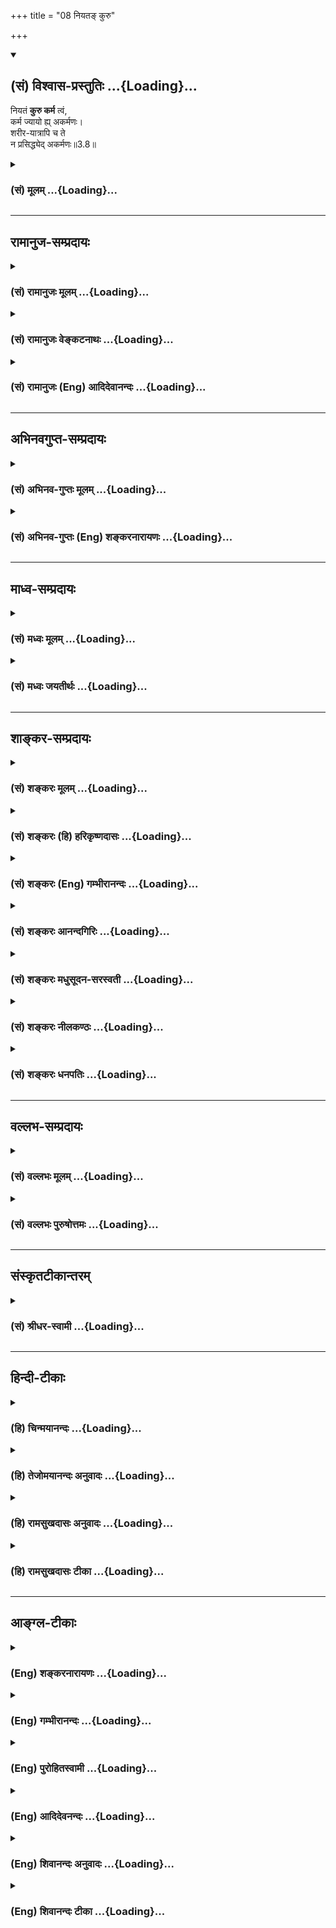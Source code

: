 +++
title = "08 नियतङ् कुरु"

+++
<div class="js_include" newlevelforh1="2" title="(सं) विश्वास-प्रस्तुतिः" unfilled url="/mahAbhAratam/shlokashaH/06-bhIShma-parva/03-bhagavad-gItA-parva/saMskRtam/vishvAsa-prastutiH/03_karma-yogaH/08_niyata~N_kuru.md">
<details open><summary><h2>(सं) विश्वास-प्रस्तुतिः ...{Loading}...</h2></summary>

नियतं **कुरु कर्म** त्वं,  
कर्म ज्यायो ह्य् अकर्मणः।  
शरीर-यात्रापि च ते  
न प्रसिद्ध्येद् अकर्मणः॥3.8॥
</details>
</div>
<div class="js_include collapsed" newlevelforh1="3" title="(सं) मूलम्" unfilled url="/mahAbhAratam/shlokashaH/06-bhIShma-parva/03-bhagavad-gItA-parva/saMskRtam/mUlam/03_karma-yogaH/08_niyata~N_kuru.md">
<details><summary><h3>(सं) मूलम् ...{Loading}...</h3></summary>

नियतं कुरु कर्म त्वं कर्म ज्यायो ह्यकर्मणः।  
शरीरयात्रापि च ते न प्रसिद्ध्येदकर्मणः।।3.8।।
</details>
</div>


_________________
## रामानुज-सम्प्रदायः
<div class="js_include collapsed" newlevelforh1="3" title="(सं) रामानुजः मूलम्" unfilled url="/mahAbhAratam/shlokashaH/06-bhIShma-parva/03-bhagavad-gItA-parva/saMskRtam/rAmAnujaH/mUlam/03_karma-yogaH/08_niyata~N_kuru.md">
<details><summary><h3>(सं) रामानुजः मूलम् ...{Loading}...</h3></summary>

।।3.8।। **नियतं** व्याप्तम् प्रकृतिसंसृष्टेन हि व्याप्तं **कर्म**
प्रकृतिसंसृष्टत्वम् अनादिवासनया। नियतत्वेन सुशकत्वाद्
असंभावितप्रमादत्वाच्च कर्मणः कर्म एव **कुरु** **अकर्मणः** ज्ञाननिष्ठाया
अपि **कर्म एव ज्यायः** नैष्कर्म्यं पुरुषोऽश्नुते (गीता 3।4) इति
प्रक्रमात् अकर्मशब्देन ज्ञाननिष्ठा एव उच्यतेज्ञाननिष्ठाधिकारिणः अपि
अनभ्यस्तपूर्वतया हि अनियतत्वेन दुःशकत्वात् सप्रमादत्वाच्च ज्ञाननिष्ठायाः
कर्मनिष्ठा एव ज्यायसी। कर्मणि क्रियमाणे च आत्मयाथात्म्यज्ञानेन आत्मनः
अकर्तृत्वानुसंधानम् अनन्तरम् एव वक्ष्यते अत आत्मज्ञानस्य अपि
कर्मयोगान्तर्गतत्वात् स एव ज्यायान् इत्यर्थः। कर्मणो ज्ञाननिष्ठाया
ज्यायस्त्ववचनं ज्ञाननिष्ठायाम् अधिकारे सति एव उपपद्यते। यदि सर्वं कर्म
परित्यज्यकेवलं ज्ञाननिष्ठायाम् अधिकरोषि तर्हि **अकर्मणः ते**
ज्ञाननिष्ठस्य ज्ञाननिष्ठोपकारिणी **शरीरयात्रा अपि न** सेत्स्यति।  
  
यावत्साधनसमाप्ति शरीरधारणं च अवश्यं कार्यम् न्यायार्जितधनेन महायज्ञादिकं
कृत्वा तच्छिष्टाशनेन एव शरीरधारणं कार्यम्आहारशुद्धौ सत्त्वशुद्धिः
सत्त्वशुद्धौ ध्रुवा स्मृतिः। (छा॰ उ॰ 7।26।2) इत्यादिश्रुतेः। भुञ्जते ते
त्वघं पापाः (गीता 3।13) इति च वक्ष्यते। अतो ज्ञाननिष्ठस्य अपि कर्म
अकुर्वतो देहयात्रा न सेत्स्यति। यतो ज्ञाननिष्ठस्य अपि ध्रियमाणशरीरस्य
यावत्साधनसमाप्ति महायज्ञादिनित्यनैमित्तिकं कर्म अवश्यं कार्यम्। यतश्च
कर्मयोगे अपि आत्मनः अकर्तृत्वभावनया आत्मयाथात्म्यानुसन्धानम् अन्तर्भूतम्
यतश्च प्रकृतिसंसृष्टस्य कर्मयोगः सुशकः अप्रमादश्च अतो
ज्ञाननिष्ठायोग्यस्य अपि ज्ञानयोगात् कर्मयोगो ज्यायान्। तस्मात् त्वं
कर्मयोगम् एव कुरु इत्यभिप्रायः। एवं तर्हि द्रव्यार्जनादेः कर्मणः
अहङ्कारममकारादिसर्वेन्द्रियव्याकुलतागर्भत्वेन अस्य पुरुषस्य कर्मवासनया
बन्धनं भविष्यति इति अत्र आह

</details>
</div>
<div class="js_include collapsed" newlevelforh1="3" title="(सं) रामानुजः वेङ्कटनाथः" unfilled url="/mahAbhAratam/shlokashaH/06-bhIShma-parva/03-bhagavad-gItA-parva/saMskRtam/rAmAnujaH/venkaTanAthaH/03_karma-yogaH/08_niyata~N_kuru.md">
<details><summary><h3>(सं) रामानुजः वेङ्कटनाथः ...{Loading}...</h3></summary>

  
  
।।3.8।। अथ सौकर्यनिष्प्रमादत्वदुस्त्यजत्वादिहेतुभिः कर्मयोगस्यैव
ज्यायस्त्वं दर्शयन्ज्यायसी चेत्कर्मणः 3।1 इत्यादेः साक्षादुत्तरमाह
नियतमित्यादिना। नियतशब्दस्य मन्दप्रयोजनात् क्रियाविशेषणत्वादपि
प्रभूतप्रयोजनसमानाधिकरणकर्मविशेषणत्वमेवोचितम्। ततश्च कर्मणो नियतत्वं
स्वभावतः शास्त्रतो वा स्यात् उभयतो वा।
तत्रैकस्मिन्नुभयविवक्षाक्लृप्तिस्तावद्गरीयसी। शरीरयात्रा इत्यत्र तु
शास्त्रीयकर्मणि नियमाभिप्रायो व्याख्यास्यते अतोऽत्र स्वभावतो नियतत्वं
विवक्षितम्। ज्ञाननिष्ठाया दुष्करत्वे प्रस्तुते कर्मनिष्ठायां सौकर्यमेव
चानन्तरं वक्तुमुचितमित्येतदखिलमभिप्रेत्याह नियतं व्याप्तमित्यादि। केन
किन्निबन्धना व्याप्तिः इत्यत्राह प्रकृतिसंसृष्टेनेति। अकर्मणः इतिपदे
नञस्तदन्यविषयत्वं विभक्तेश्च पञ्चमीत्वेनावधिविषयत्वं व्यञ्जयति
ज्ञाननिष्ठाया अपीति। अत्राकर्मशब्दस्य ज्ञाननिष्ठाविषयत्वं कथम्मा ते
सङ्गोऽस्त्वकर्मणि 2।47 इत्यत्र हि स एव कर्माभावविषयतया व्याख्यातः
तद्वदत्रापि अनुष्ठानत्यागे प्रसक्ते तस्मादनुष्ठानमेव ज्याय इति
वक्तुमुचितमित्यत्राह नैष्कर्म्यमिति। अत्र उपक्रमे कर्मयोगज्ञानयोगयोः
तारतम्यमनुयुक्तम् तस्यैव चोत्तरमिह विवक्षितम्। मुमुक्षुसाध्यत्वेन
निर्दिष्टस्य नैष्कर्म्यस्य सुषुप्त्यादिसुलभकर्माभावत्वं चायुक्तम्
कर्मानारम्भान्नैष्कर्म्यमित्यत्र साध्याविशेषप्रसङ्गाच्च। अतो
ज्ञाननिष्ठैवात्राकर्मशब्देनाभिधीयत इत्यर्थः। कर्मनिष्ठाया ज्यायस्त्वे
वक्ष्यमाणं हेत्वन्तरमाह कर्मणि क्रियमाणे चेत्यादिना।
अनन्तरमेवेत्यासन्नत्वाभिधानेन तस्येहाभिप्रेतत्वं दर्शितम्।
ज्ञानयोगशक्तस्यापि कर्मयोगानुष्ठानायाभिप्रायिकमर्थमाह कर्मण इति।
इहज्ञाननिष्ठाया इति पञ्चमी अप्रसक्तप्रतियोगिकं ज्यायस्त्ववचनमयुक्तमिति
भावः। उत्तरार्धस्यावतारमाह यदीति। अत्र त्वकर्मण इति बहुव्रीहिः। ते
इत्यनेन सामानाधिकरण्यादिति व्यञ्जनायअकर्मणस्ते ज्ञाननिष्ठस्येत्युक्तम्।
ननु सर्वकर्मपरित्यागिनो यदि शरीरयात्राऽपि न स्यात्ततो लब्धोपायस्य
स्वरसतः प्रतिबन्धनिवृत्तेरयत्नलभ्यैव मुक्तिः स्यादित्याशङ्क्याह यावदिति।
नहि साधनानुप्रवेशमात्रात् फलसिद्धिः किन्तु साधनसम्पूर्तेरिव सा च न
त्रिचतुरदिवसलभ्या येन शरीरमुपेक्षेमहि। चिरकालसाध्यायां च साधनसम्पूर्तौ
तावन्तं कालं शरीरमप्यवश्यं रक्षणीयम्। अनिष्पन्नोपायस्यौदासीन्यात्
तत्परित्यागे प्रत्यवायोऽपि स्यादिति भावः। अस्तु शरीरधारणमपेक्षितम् तथापि
तन्न स्वेच्छया चिरकालं कर्तुं शक्यम् नाप्यौदासीन्यमात्रान्निवृत्तिः
आरम्भककर्मविशेषेण शरीरस्य नियतावधिकत्वात् स्मरन्ति च कर्मणां
प्रतिनियतानिविवाहो जन्म मरणं इत्यादीनि। अस्तु वा स्वेच्छया शरीरधारणम्
तथापि यत्किञ्चिल्लौकिकर्मणैवतत्सुशकमित्यत्राह न्यायार्जितेति। अयमभिप्रायः
द्विविधानि कर्मफलानि नियतानि अनियतानि चेति प्रबलशापादिसम्भवानि नियतानि
इतराण्यनियतानि। अनियतत्वं च तेषां देशकालाद्यपेक्षया न तु स्वरूपतः येन
कर्मणां निष्फलत्वप्रसङ्गः स्यात्। ततश्च यान्यत्रानियतानि तत्र
स्वव्यापारविषयता यान्यधिकृत्य प्रायश्चित्तमन्त्रौषधनीतिशास्त्रादीनि।
अन्यथा विजिगीषुभिरुपपन्नपरिपन्थिभिरपि न चतुरङ्गादिकमङ्गीक्रियेत आतुरैरपि
न भेषजमुपभुज्येत स्वेच्छया किञ्चित्करणाभावे
स्वारसिककर्तृत्वाभावाच्छास्त्रस्याप्यनुदयः अत एवंज्ञानयोगमारुरुक्षता
त्वया कर्मवश्यत्वमेव जगतो निवर्तितमिति सम्यगयत्नसिद्धो मोक्षः समर्थित
इति भावः। एवं शरीरधारणाभावे स्वारसिकं विशरारुत्वं द्योतयति शरीरशब्दः।
एवकारेण न्यायार्जनयज्ञशिष्टाशनादेर्नियमविधित्वं द्योतितम्। एवंविधा च
शरीरयात्रा ज्ञानयोगसाध्यभक्तियोगदशायामप्यविच्छेद्येत्यभिप्रायेण
आहाराशुद्धिश्रुत्युपादानम्। श्रौतस्यार्थस्यात्रापि विवक्षितत्वज्ञापनाय
वक्ष्यमाणतामाह ते त्वघमिति। पूर्वोपपादितान् हेतून्बुद्धिस्थक्रमेण
विविच्योद्गृह्णन्नाभिप्रायिकं शाब्दं चाखिलमर्थं सुखग्रहणाय सङ्कलय्य
दर्शयति यत इति। ज्ञाननिष्ठायोग्यस्यापि कर्मयोगो ज्यायान् तस्मात्त्वं
ज्ञानयोगयोग्योऽपि कर्मयोगमधिकुर्विति वा न त्वमिदानीं ज्ञानयोगयोग्यः अतः
कैमुत्यात् कर्मयोगमेव कुर्विति वा त्वंशब्दाभिप्रायः।  
  

</details>
</div>
<div class="js_include collapsed" newlevelforh1="3" title="(सं) रामानुजः (Eng) आदिदेवानन्दः" unfilled url="/mahAbhAratam/shlokashaH/06-bhIShma-parva/03-bhagavad-gItA-parva/saMskRtam/rAmAnujaH/english/AdidevAnandaH/03_karma-yogaH/08_niyata~N_kuru.md">
<details><summary><h3>(सं) रामानुजः (Eng) आदिदेवानन्दः ...{Loading}...</h3></summary>

3.8 'Obligatory' (Niyatam) means 'concomitant' (Vyaptam); for action is concomitant with that which is conjoined with Prakrti or the body. The contact with Prakrti has arisen from beginingless subtle impressions
(Vasanas). You must perform work, because the performance of action is easy and may not cause accidents by reason of its being obligatory.
Action is superior to non-action, i.e., even to the devotee of Jnana.
Because of the instruction at the beginning (of this context), 'No man experiences freedom from activity' (3.4), devotion to Jnana alone is indicated by the word, 'Non-action' (Akarma). Even in the case of one alified for devotion to Jnana, devotion to Karma indeed is better because Jnana-nistha is difficult to perform and liable to accidents, as it has not been practised previoulsy and as it does not come to one naturally. Subseently it will be described how, one with the knowledge of the true nature of the self can carry on actions along with that knowledge. Conseently, we should take the meaning here to be that,
because knowledge of the self too is included in Karma Yoga, this kind of Yoga is superior. This statement on the superiority of activity
(Karma Yoga) over Jnana Yoga is valid even when there is competency for one to adopt Jnana Yoga. For, if you abandon all activities to alify yourself for Jnana Yoga, then, for you, who is thus inactive while following Jnana Yoga, even the nourishment of the body, which is necessary even for Jnana-nistha, will not be achieved. The body has to be necessarily sustained until the means are executed to the full.
Performing 'great sacrifices' with the help of honestly earned wealth,
the body should be sustained by consuming the remainders left after such
sacrifices. This is made clear from scriptural texts like, 'When the
food is pure, the Sattva (mind or inner organ) becomes pure; when the
Sattva is pure, then the remembrance (meditation) will be steady' (Cha.
U., 7.26.2). Sri Krsna himself will declare: 'The sinful ones who cook
food for their own sake eat sin (3.13). Conseently,even the sustenance
of the body will not be possible in the case of one who practises
Jnana-nistha, and does not act. In other ways also Karma Yoga is
superior to Jnana Yoga even in respect of one who is alified for
Jnana-nistha; for, obligatory and occasional rites like the 'great
sacrifices' must be carried out by one who follows Jnana Yoga too, as he
has to sustain the body until he attains perfection. Besides, the
understanding of the true nature of the self is incorporated in Karma
Yoga, as it involves the contemplation of the self as being a non-agent.
It is also in line with the nature of life (Prakrti). Karma Yoga, is for
these reasons easier and it is free from danger of downfall. Therefore,
you must perform Karma Yoga only. This is the purport of the verse. If
it is contended that any action such as earning money implies 'I-ness',
'My-ness' etc., and will therefore be disturbing to the senses, and that
such a person devoted often to works will be in bondage through subtle
impressions of his acts, Sri Krsna says:

</details>
</div>


_________________
## अभिनवगुप्त-सम्प्रदायः
<div class="js_include collapsed" newlevelforh1="3" title="(सं) अभिनव-गुप्तः मूलम्" unfilled url="/mahAbhAratam/shlokashaH/06-bhIShma-parva/03-bhagavad-gItA-parva/saMskRtam/abhinava-guptaH/mUlam/03_karma-yogaH/08_niyata~N_kuru.md">
<details><summary><h3>(सं) अभिनव-गुप्तः मूलम् ...{Loading}...</h3></summary>

।।3.8।। अतः नियतमिति। नियतं शास्त्रीयं कर्म कुरु। शरीरयात्रामात्रस्यापि
कर्माधीनत्वात्।

</details>
</div>
<div class="js_include collapsed" newlevelforh1="3" title="(सं) अभिनव-गुप्तः (Eng) शङ्करनारायणः" unfilled url="/mahAbhAratam/shlokashaH/06-bhIShma-parva/03-bhagavad-gItA-parva/saMskRtam/abhinava-guptaH/english/shankaranArAyaNaH/03_karma-yogaH/08_niyata~N_kuru.md">
<details><summary><h3>(सं) अभिनव-गुप्तः (Eng) शङ्करनारायणः ...{Loading}...</h3></summary>

3.8 Niyatam etc. you must perform action which has been enjoined i.e.,
prescribed in the scriptures. For, even the just subsistence of body
depends on action. Because -

</details>
</div>


_________________
## माध्व-सम्प्रदायः
<div class="js_include collapsed" newlevelforh1="3" title="(सं) मध्वः मूलम्" unfilled url="/mahAbhAratam/shlokashaH/06-bhIShma-parva/03-bhagavad-gItA-parva/saMskRtam/madhvaH/mUlam/03_karma-yogaH/08_niyata~N_kuru.md">
<details><summary><h3>(सं) मध्वः मूलम् ...{Loading}...</h3></summary>

।।3.8।। अतो नियतं वर्णाश्रमोचितं कर्म कुरु।

</details>
</div>
<div class="js_include collapsed" newlevelforh1="3" title="(सं) मध्वः जयतीर्थः" unfilled url="/mahAbhAratam/shlokashaH/06-bhIShma-parva/03-bhagavad-gItA-parva/saMskRtam/madhvaH/jayatIrthaH/03_karma-yogaH/08_niyata~N_kuru.md">
<details><summary><h3>(सं) मध्वः जयतीर्थः ...{Loading}...</h3></summary>

।।3.8।। उत्तरश्लोकपर्यालोचनया चैवमेवेति भावेन सङ्गतिं सूचयन् व्याचष्टे
**अत** इति। अतश्शब्दपरामर्श्यं कर्म ज्याय इत्यादिनैवोच्यते।

</details>
</div>


_________________
## शाङ्कर-सम्प्रदायः
<div class="js_include collapsed" newlevelforh1="3" title="(सं) शङ्करः मूलम्" unfilled url="/mahAbhAratam/shlokashaH/06-bhIShma-parva/03-bhagavad-gItA-parva/saMskRtam/shankaraH/mUlam/03_karma-yogaH/08_niyata~N_kuru.md">
<details><summary><h3>(सं) शङ्करः मूलम् ...{Loading}...</h3></summary>

।।3.8।। **नियतं** नित्यं शास्त्रोपदिष्टम् यो यस्मिन् कर्मणि अधिकृतः फलाय
च अश्रुतं तत् नियतं **कर्म** तत् **कुरु त्वं** हे अर्जुन यतः **कर्म
ज्यायः** अधिकतरं फलतः **हि** यस्मात् **अकर्मणः** अकरणात् अनारम्भात्।
कथम् **शरीरयात्रा** शरीरस्थितिः अपि **च ते** तव **न प्रसिध्येत्**
प्रसिद्धिं न गच्छेत् **अकर्मणः** अकरणात्। अतः दृष्टः कर्माकर्मणोर्विशेषो
लोके।। यच्च मन्यसे बन्धार्थत्वात् कर्म न कर्तव्यमिति तदप्यसत्। कथम्

</details>
</div>
<div class="js_include collapsed" newlevelforh1="3" title="(सं) शङ्करः (हि) हरिकृष्णदासः" unfilled url="/mahAbhAratam/shlokashaH/06-bhIShma-parva/03-bhagavad-gItA-parva/saMskRtam/shankaraH/hindI/harikRShNadAsaH/03_karma-yogaH/08_niyata~N_kuru.md">
<details><summary><h3>(सं) शङ्करः (हि) हरिकृष्णदासः ...{Loading}...</h3></summary>

।।3.8।। ऐसा होनेके कारण हे अर्जुन जो कर्म श्रुतिमें किसी फलके लिये नहीं
बताया गया है ऐसे जिस कर्मका जो अधिकारी है उसके लिये वह नियत कर्म है उस
नियत अर्थात् नित्य कर्मका तू आचरण कर क्योंकि कर्मोंके न करनेकी अपेक्षा
कर्म करना परिणाममें बहुत श्रेष्ठ है। क्योंकि कुछ भी न करनेसे तो तेरी
शरीरयात्रा भी नहीं चलेगी अर्थात् तेरे शरीरका निर्वाह भी नहीं होगा।
इसलिये कर्म करने और न करनेमें जो अन्तर है वह संसारमें प्रत्यक्ष है।

</details>
</div>
<div class="js_include collapsed" newlevelforh1="3" title="(सं) शङ्करः (Eng) गम्भीरानन्दः" unfilled url="/mahAbhAratam/shlokashaH/06-bhIShma-parva/03-bhagavad-gItA-parva/saMskRtam/shankaraH/english/gambhIrAnandaH/03_karma-yogaH/08_niyata~N_kuru.md">
<details><summary><h3>(सं) शङ्करः (Eng) गम्भीरानन्दः ...{Loading}...</h3></summary>

3.8 Tvam, you, O Arjuna; kuru, perform; niyatam, the obligatory; karma,
duties, those daily obligatory duties (nitya-karmas) or which one is
competent (according to the scriptures), and which are not heard of
\[although no result of daily obligatory duties is mentioned in the
scriptures, still Sankaracarya holds that it is either heaven or
purification of the heart, because something done must have its
conseence.-Tr.\] as productive of any result; hi, for, from the point of
view of result; karma, action; is jyayah, superior; akarmanah, to
inaction, to non-performance (of duties). Why; Ca, and; akarmanah,
through inaction; api, even; te sarira-yatra, the maintenance of your
body; na prasiddhyet, will not be possible. Therefore, the distinction
between action and in action is abvious in this world. 'And as regards
your ideea that action should not be udnertaken because it leads to
bondage-that too is wrong.' How;

</details>
</div>
<div class="js_include collapsed" newlevelforh1="3" title="(सं) शङ्करः आनन्दगिरिः" unfilled url="/mahAbhAratam/shlokashaH/06-bhIShma-parva/03-bhagavad-gItA-parva/saMskRtam/shankaraH/AnandagiriH/03_karma-yogaH/08_niyata~N_kuru.md">
<details><summary><h3>(सं) शङ्करः आनन्दगिरिः ...{Loading}...</h3></summary>

।।3.8।। कर्मानुष्ठायिनो वैशिष्ट्यमुपदिष्टमनूद्य तदनुष्ठानमधिकृतेन
कर्तव्यमिति निगमयति **यत इति।** उक्तमेव हेतुं भगवदनुमतिकथनेन स्फुटयति
**कर्मेति।** इतश्च त्वया कर्तव्यं कर्मेत्याह **शरीरेति।** तन्नियतं
तस्याधिकृतस्येति संबन्धः। स्वर्गादिफले दर्शपूर्णमासादावधिकृतस्य तस्य
तदपि नित्यं स्यादित्याशङ्क्य विशिनष्टि **फलायेति।** नित्यं कर्मेति
नियमेन कर्तव्यमित्यत्र हेतुमाह **यत इति।** हिशब्दोपात्तमुक्तमेव
हेतुमनुवदति **यस्मादिति।** करणस्याकरणाज्ज्यायस्त्वं प्रश्नपूर्वकं
प्रकटयति **कथमित्यादिना।** सत्येव कर्मणि देहादिचेष्टाद्वारा शरीरं
स्थातुं पारयति तदभावे जीवनमेव दुर्लभं भवेदिति फलितमाह **अत इति।**

</details>
</div>
<div class="js_include collapsed" newlevelforh1="3" title="(सं) शङ्करः मधुसूदन-सरस्वती" unfilled url="/mahAbhAratam/shlokashaH/06-bhIShma-parva/03-bhagavad-gItA-parva/saMskRtam/shankaraH/madhusUdana-sarasvatI/03_karma-yogaH/08_niyata~N_kuru.md">
<details><summary><h3>(सं) शङ्करः मधुसूदन-सरस्वती ...{Loading}...</h3></summary>

।।3.8।। यस्मादेवं तस्मान्मनसा ज्ञानेन्द्रियाणि निगृह्य कर्मेन्द्रियैः
त्वं प्रागननुष्ठितशुद्धिहेतुकर्मा नियतं विध्युद्देशे फलसंबन्धशून्यता
नियतनिमित्तेन कर्म श्रौतं स्मार्तं च नित्यमिति प्रसिद्धं कुरु। कुर्विति
मध्यमपुरुषप्रयोगेणैव त्वमिति लब्धे त्वमिति पदमर्थान्तरे संक्रमितम्।
कस्मादशुद्धान्तःकरणेन कर्मैव कर्तव्यम् हि यस्मात् अकर्मणोऽकरणात्कर्मैव
ज्यायः प्रशस्यतरम्। न केवलं कर्माभावे तवान्तःकरणशुद्धिरेव न सिध्येत्
किन्तु अकर्मणो युद्धादिकर्मरहितस्य ते तव शरीरयात्रा शरीरस्थितिरपि न
प्रकर्षेण क्षात्रवृत्तिकृतत्वलक्षणेन सिध्येत्। तथाच प्रागुक्तम्।
अपिचेत्यन्तःकरणशुद्धिसमुच्चयार्थः।

</details>
</div>
<div class="js_include collapsed" newlevelforh1="3" title="(सं) शङ्करः नीलकण्ठः" unfilled url="/mahAbhAratam/shlokashaH/06-bhIShma-parva/03-bhagavad-gItA-parva/saMskRtam/shankaraH/nIlakaNThaH/03_karma-yogaH/08_niyata~N_kuru.md">
<details><summary><h3>(सं) शङ्करः नीलकण्ठः ...{Loading}...</h3></summary>

।।3.8।।**नियतमिति।** यस्मादेवं तस्मात्त्वं नियतं संध्योपासनादिकर्मैव
कुरु। यद्वा नियतं नियमेन त्वं कर्म नित्यकाम्यसाधारणं
यत्पापनिवर्त्तकस्वभावं तत्तदेव कुरु। हि यस्मादकर्मणः
सकलकर्मेन्द्रियनिग्रहेण तदकरणाच्चित्तजयशून्यात्कर्मैव ज्यायः
प्रशस्ततरम्। अपि च ते तव क्षत्रियस्य अकर्मणः सत्यामपि चित्तशुद्धौ
सर्वकर्मत्यागिनः शरीरयात्रा देहव्यवहारो न प्रसिध्येत्।
भैक्ष्यचर्यायामनधिकारात्ब्राह्मणाः पुत्रैषणायाश्च वित्तैषणायाश्च
लोकैषणायाश्च व्युत्थायाथ भिक्षाचर्यं चरन्ति इति संन्यासविधायके
वाक्येराजा राजसूयेन स्वाराज्यकामो यजेत इत्यत्र राजपदवद्ब्राह्मणपदस्य
विवक्षितस्वार्थत्वात्चत्वार आश्रमा ब्राह्मणस्य त्रयो राजन्यस्य द्वौ
वैश्यस्य इति स्मृतेश्च। अन्यत्राप्युक्तं पारिव्राज्यं प्रकृत्यमुखजानामयं
धर्मो वैष्णवं लिङ्गधारणम्। बाहुजातोरुजातानां नायं धर्मो विधीयते। इति।

</details>
</div>
<div class="js_include collapsed" newlevelforh1="3" title="(सं) शङ्करः धनपतिः" unfilled url="/mahAbhAratam/shlokashaH/06-bhIShma-parva/03-bhagavad-gItA-parva/saMskRtam/shankaraH/dhanapatiH/03_karma-yogaH/08_niyata~N_kuru.md">
<details><summary><h3>(सं) शङ्करः धनपतिः ...{Loading}...</h3></summary>

।।3.8।। यतएवमतो नियतं स्ववर्णा श्रमोचितं नित्यं कर्म त्वं फलाभिसंधिरहितः
कुरु। हि यस्मादकरणात् चित्तशोधकं कर्म श्रेष्ठं न
केवलमकरणाच्चित्तशुद्य्धभाव एव किंतु शरीरयात्रापि शरीरस्थितिरपि च ते
प्रकर्षेण स्वधर्मवृत्त्या न सिध्येदकर्मणः।

</details>
</div>


_________________
## वल्लभ-सम्प्रदायः
<div class="js_include collapsed" newlevelforh1="3" title="(सं) वल्लभः मूलम्" unfilled url="/mahAbhAratam/shlokashaH/06-bhIShma-parva/03-bhagavad-gItA-parva/saMskRtam/vallabhaH/mUlam/03_karma-yogaH/08_niyata~N_kuru.md">
<details><summary><h3>(सं) वल्लभः मूलम् ...{Loading}...</h3></summary>

।।3.8।। यतस्त्वं कर्मयोगे कर्माधिकारी भवसीत्यतो नियतं कर्म कुरु।
अकर्मणस्तज्ज्यायः। न हि कर्म विना किञ्चिच्छरीरयात्रादिकमपि
सिद्ध्यतीत्यतः कर्मैव भगवदीयेनाऽसक्ततया कार्यम्।

</details>
</div>
<div class="js_include collapsed" newlevelforh1="3" title="(सं) वल्लभः पुरुषोत्तमः" unfilled url="/mahAbhAratam/shlokashaH/06-bhIShma-parva/03-bhagavad-gItA-parva/saMskRtam/vallabhaH/puruShottamaH/03_karma-yogaH/08_niyata~N_kuru.md">
<details><summary><h3>(सं) वल्लभः पुरुषोत्तमः ...{Loading}...</h3></summary>

  
  
।।3.8।। यस्माल्लौकिकफलोत्पत्त्यर्थं कर्तुर्न फलमलौकिकं मदर्थं
कर्मकर्तुरुत्तमं फलमतस्त्वं मदर्थं नियतं कर्म कुर्वित्याह नियतमिति। त्वं
नियतं नित्यं मत्सेवादिरूपं कर्म कुरु। पूर्वोक्तन्यायेन मदर्थं वा
यतोऽकर्मणः कर्मत्यागकर्तुर्ज्ञानवतः सकाशात् कर्म मत्सेवादिरूपं ज्याय
अधिकतरम्। किञ्च ते मदर्थं मत्क्रीडार्थं गृहीतशरीरकार्यम्। अकर्मणः
सेवादिरहितज्ञानमार्गे प्रपन्नस्य प्रकर्षण न सिद्ध्येत् न
सेत्स्यतीत्यर्थः। ज्ञानमार्गेऽपि ज्ञानप्राप्तिपर्यन्तं शरीराऽपेक्षास्ति
तदनन्तरं तु नापेक्षा भक्तिमार्गवत्अक्षण्वतां फलमिदं भाग.10।21।7 इति
न्यायेन। तस्मात्सर्वात्मना सेन्द्रियशरीरकार्यसिद्धौ प्रकर्ष इति भावः। अत
एव वियोगक्लेशादिरससिद्ध्यर्थं शरीरपदमुक्तम्।  
  

</details>
</div>


_________________
## संस्कृतटीकान्तरम्
<div class="js_include collapsed" newlevelforh1="3" title="(सं) श्रीधर-स्वामी" unfilled url="/mahAbhAratam/shlokashaH/06-bhIShma-parva/03-bhagavad-gItA-parva/saMskRtam/shrIdhara-svAmI/03_karma-yogaH/08_niyata~N_kuru.md">
<details><summary><h3>(सं) श्रीधर-स्वामी ...{Loading}...</h3></summary>

।।3.8।। यस्मादेवं तस्मात् **नियतमिति।** नियतं नित्यं संध्योपासनादिकर्म
कुरु। हि यस्मादकर्मणः कर्माकरणात्सकाशात्कर्म ज्यायोऽधिकतरम्। अन्यथा
कर्मणः सर्वकर्मशून्यस्य तव शरीरनिर्वाहोऽपि न भवेत्।

</details>
</div>


_________________
## हिन्दी-टीकाः
<div class="js_include collapsed" newlevelforh1="3" title="(हि) चिन्मयानन्दः" unfilled url="/mahAbhAratam/shlokashaH/06-bhIShma-parva/03-bhagavad-gItA-parva/hindI/chinmayAnandaH/03_karma-yogaH/08_niyata~N_kuru.md">
<details><summary><h3>(हि) चिन्मयानन्दः ...{Loading}...</h3></summary>

।।3.8।। अपने व्यावहारिक जीवन में नियत कर्म से हमको वे सब कर्तव्य कर्म
समझने चाहिये जो परिवार कार्यालय समाज एवं राष्ट्र के व्यक्ति होने के नाते
हमें करने पड़ते हैं। इस दृष्टि से अकर्म का अर्थ होगा अपने इन कर्तव्यों
को कुशलता से न करना। निष्क्रियता से तो शरीर निर्वाह भी असम्भव होता है।
इस प्रकार के अकर्म से राष्ट्र समाज और परिवार का नाश होता है साथ ही वह
व्यक्ति स्वयं अपनी अकर्मण्यता का शिकार होकर शारीरिक अक्षमता और बौद्धिक
ह्रास से कष्ट पाता है। यह धारणा गलत है कि कर्म बन्धन का कारण होते हैं
इसलिये उनको नहीं करना चाहिये। क्यों

</details>
</div>
<div class="js_include collapsed" newlevelforh1="3" title="(हि) तेजोमयानन्दः अनुवादः" unfilled url="/mahAbhAratam/shlokashaH/06-bhIShma-parva/03-bhagavad-gItA-parva/hindI/tejomayAnandaH/anuvAdaH/03_karma-yogaH/08_niyata~N_kuru.md">
<details><summary><h3>(हि) तेजोमयानन्दः अनुवादः ...{Loading}...</h3></summary>

।।3.8।। तुम (अपने) नियत (कर्तव्य) कर्म करो क्योंकि अकर्म से श्रेष्ठ कर्म
है। तुम्हारे अकर्म होने से (तुम्हारा) शरीर निर्वाह भी नहीं सिद्ध
होगा।।  
  

</details>
</div>
<div class="js_include collapsed" newlevelforh1="3" title="(हि) रामसुखदासः अनुवादः" unfilled url="/mahAbhAratam/shlokashaH/06-bhIShma-parva/03-bhagavad-gItA-parva/hindI/rAmasukhadAsaH/anuvAdaH/03_karma-yogaH/08_niyata~N_kuru.md">
<details><summary><h3>(हि) रामसुखदासः अनुवादः ...{Loading}...</h3></summary>

।।3.8।। तू शास्त्रविधिसे नियत किये हुए कर्तव्य-कर्म कर; क्योंकि कर्म न
करनेकी अपेक्षा कर्म करना श्रेष्ठ है तथा कर्म न करनेसे तेरा शरीर-निर्वाह
भी सिद्ध नहीं होगा।

</details>
</div>
<div class="js_include collapsed" newlevelforh1="3" title="(हि) रामसुखदासः टीका" unfilled url="/mahAbhAratam/shlokashaH/06-bhIShma-parva/03-bhagavad-gItA-parva/hindI/rAmasukhadAsaH/TIkA/03_karma-yogaH/08_niyata~N_kuru.md">
<details><summary><h3>(हि) रामसुखदासः टीका ...{Loading}...</h3></summary>

3.8।।***व्याख्या--*'नियतं कुरु कर्म त्वम्'--**शास्त्रोंमें विहित तथा
नियत--दो प्रकारके कर्मोंको करनेकी आज्ञा दी गयी है। विहित कर्मका तात्पर्य
है--सामान्यरूपसे शास्त्रोंमें बताया हुआ आज्ञारूप कर्म; जैसे-- व्रत,
उपवास, उपासना आदि। इन विहित कर्मोंको सम्पूर्णरूपसे करना एक व्यक्तिके
लिये कठिन है। परन्तु निषिद्ध कर्मोंका त्याग करना सुगम है। विहित कर्मको न
कर सकनेमें उतना दोष नहीं है जितना निषिद्ध कर्मका त्याग करनेमें लाभ है;
जैसे झूठ न बोलना, चोरी न करना, हिंसा न करना इत्यादि। निषिद्ध कर्मोंका
त्याग होनेसे विहित कर्म स्वतः होने लगते हैं। नियतकर्मका तात्पर्य
है--वर्ण, आश्रम, स्वभाव एवं परिस्थितिके अनुसार प्राप्त कर्तव्य-कर्म;
जैसे--भोजन करना, व्यापार करना, मकान बनवाना, मार्ग भूले हुए व्यक्तिको
मार्ग दिखाना आदि।  
  
कर्मयोगकी दृष्टिसे जो वर्णधर्मानुकूल शास्त्रविहित कर्तव्य-कर्म प्राप्त
हो जाय, वह चाहे घोर हो या सौम्य, नियतकर्म ही है। यहाँ **'नियतं कुरु
कर्म'** पदोंसे भगवान् अर्जुनसे यह कहते हैं कि क्षत्रिय होनेके नाते अपने
वर्णधर्मके अनुसार परिस्थितिसे प्राप्त युद्ध करना तेरा स्वाभाविक कर्म है
(गीता 18। 43)। क्षत्रियके लिये युद्धरूप हिंसात्मक कर्म घोर दीखते हुए भी
वस्तुतः घोर नहीं है, प्रत्युत उसके लिये वह नियतकर्म ही है। दूसरे
अध्यायमें भगवान्ने कहा है कि स्वधर्म की दृष्टिसे भी युद्ध करना तेरे लिये
नियतकर्म है--**'स्वधर्ममपि चावेक्ष्य न विकम्पितुमर्हसि'** (2। 31)।
वास्तवमें तो स्वधर्म और नियतकर्म दोनों एक ही हैं। यद्यपि दुर्योधन आदिके
लिये भी युद्ध वर्णधर्मके अनुसार प्राप्त कर्म है; तथापि वह अन्याययुक्त
होनेके कारण नियतकर्मसे अलग है; क्योंकि वे युद्ध करके अन्यायपूर्वक राज्य
छीनना चाहते हैं। अतः उनके लिये यह युद्ध नियत तथा धर्मयुक्त कर्म नहीं
है।  
  
** 'कर्म ज्यायो ह्यकर्मणः'--**इसी अध्यायके पहले श्लोकमें (अर्जुनके
प्रश्नमें) आये हुए **'ज्यायसी'** पदका उत्तर भगवान् यहाँ **'ज्यायः'**
पदसे ही दे रहे हैं। वहाँ अर्जुनका प्रश्न है कि यदि आपको कर्मकी अपेक्षा
ज्ञान श्रेष्ठ मान्य है तो मुझे घोर कर्ममें क्यों लगाते हैं; इसके
उत्तरमें यहाँ भगवान् कहते हैं कि कर्म न करनेकी अपेक्षा कर्म करना ही मुझे
श्रेष्ठ मान्य है। इस प्रकार अर्जुनका विचार युद्धरूप घोर कर्मसे निवृत्त
होनेका है और भगवान्का विचार अर्जुनको युद्धरूप नियतकर्ममें प्रवृत्त
करानेका है। इसीलिये आगे अठारहवें अध्यायमें भगवान् कहते हैं कि दोष-युक्त
होनेपर भी सहज (नियत) कर्मका त्याग नहीं करना चाहिये--**'सहजं कर्म कौन्तेय
सदोषमपि न त्यजेत्'**(18। 48)। कारण कि इसके त्यागसे दोष लगता है एवं
कर्मोंके साथ अपना सम्बन्ध भी बना रहता है। अतः कर्मका त्याग करनेकी
अपेक्षा नियतकर्म करना ही श्रेष्ठ है। फिर आसक्ति-रहित होकर कर्म करना तो
और भी श्रेष्ठ माना गया है; क्योंकि इससे कर्मोंके साथ सर्वथा
सम्बन्ध-विच्छेद हो जाता है। अतः भगवान् इस श्लोकके पूर्वार्धमें अर्जुनको
अनासक्तभावसे नियतकर्म करनेकी आज्ञा देते हैं और उत्तरार्धमें कहते हैं कि
कर्म किये बिना तेरा जीवन-निर्वाह भी नहीं होगा।  
  
कर्मयोगमें **'कर्म ज्यायो ह्यकर्मणः'--**यह भगवान्का प्रधान सिद्धान्त है।
इसीको भगवान्ने **'मा ते सङ्गोऽस्त्वकर्मणि'** (गीता 2। 47) पदोंसे स्पष्ट
किया है कि अर्जुन !तेरी कर्म न करनेमें आसक्ति न हो। कारण यह है कि
कर्तव्य-कर्मोंसे जी चुरानेवाला मनुष्य प्रमाद, आलस्य और निद्रामें अपना
अमूल्य समय नष्ट कर देगा अथवा शास्त्र-निषिद्ध कर्म करेगा, जिससे उसका पतन
होगा। स्वरूपसे कर्मोंका त्याग करनेकी अपेक्षा कर्म करते हुए ही कर्मोंसे
सम्बन्ध-विच्छेद करना श्रेष्ठ है। कारण कि कामना, वासना, फलासक्ति, पक्षपात
आदि ही कर्मोंसे सम्बध जोड़ देते हैं, चाहे मनुष्य कर्म करे अथवा न करे।
कामना आदिके त्यागका उद्देश्य रखकर कर्मयोगका आचरण करनेसे कामना आदिका
त्याग बड़ी सुगमतासे हो जाता है।

</details>
</div>


_________________
## आङ्ग्ल-टीकाः
<div class="js_include collapsed" newlevelforh1="3" title="(Eng) शङ्करनारायणः" unfilled url="/mahAbhAratam/shlokashaH/06-bhIShma-parva/03-bhagavad-gItA-parva/english/shankaranArAyaNaH/03_karma-yogaH/08_niyata~N_kuru.md">
<details><summary><h3>(Eng) शङ्करनारायणः ...{Loading}...</h3></summary>

3.8. You must perform your action which has been enjoined. For, action is superior to inaction; and even the maintenance of your body could not be properly accomplished through inaction.

</details>
</div>
<div class="js_include collapsed" newlevelforh1="3" title="(Eng) गम्भीरानन्दः" unfilled url="/mahAbhAratam/shlokashaH/06-bhIShma-parva/03-bhagavad-gItA-parva/english/gambhIrAnandaH/03_karma-yogaH/08_niyata~N_kuru.md">
<details><summary><h3>(Eng) गम्भीरानन्दः ...{Loading}...</h3></summary>

3.8 You perform the obligatory duties, for action is superior to inaction. And, through inaction, even the maintenance of your body will not be possible.

</details>
</div>
<div class="js_include collapsed" newlevelforh1="3" title="(Eng) पुरोहितस्वामी" unfilled url="/mahAbhAratam/shlokashaH/06-bhIShma-parva/03-bhagavad-gItA-parva/english/purohitasvAmI/03_karma-yogaH/08_niyata~N_kuru.md">
<details><summary><h3>(Eng) पुरोहितस्वामी ...{Loading}...</h3></summary>

3.8 Do thy duty as prescribed, for action for duty's sake is superior to inaction. Even the maintenance of the body would be impossible if man remained inactive.

</details>
</div>
<div class="js_include collapsed" newlevelforh1="3" title="(Eng) आदिदेवनन्दः" unfilled url="/mahAbhAratam/shlokashaH/06-bhIShma-parva/03-bhagavad-gItA-parva/english/AdidevanandaH/03_karma-yogaH/08_niyata~N_kuru.md">
<details><summary><h3>(Eng) आदिदेवनन्दः ...{Loading}...</h3></summary>

3.8 You must perform your obligatory action; for action is superior to non-action (Jnana Yoga). For a person following non-action not even the sustentation of the body is possible.

</details>
</div>
<div class="js_include collapsed" newlevelforh1="3" title="(Eng) शिवानन्दः अनुवादः" unfilled url="/mahAbhAratam/shlokashaH/06-bhIShma-parva/03-bhagavad-gItA-parva/english/shivAnandaH/anuvAdaH/03_karma-yogaH/08_niyata~N_kuru.md">
<details><summary><h3>(Eng) शिवानन्दः अनुवादः ...{Loading}...</h3></summary>

3.8 Do thou perform (thy) bounden duty, for action is superior to inaction and even the maintenance of the body would not be possible for thee by inaction.

</details>
</div>
<div class="js_include collapsed" newlevelforh1="3" title="(Eng) शिवानन्दः टीका" unfilled url="/mahAbhAratam/shlokashaH/06-bhIShma-parva/03-bhagavad-gItA-parva/english/shivAnandaH/TIkA/03_karma-yogaH/08_niyata~N_kuru.md">
<details><summary><h3>(Eng) शिवानन्दः टीका ...{Loading}...</h3></summary>

3.8 नियतम् bounden (prescribed or obligatory); कुरु perform; कर्म
action; त्वम् thou; कर्म action; ज्यायः superior; हि for; अकर्मणः than inaction; शरीरयात्रा maintenance of the body; अपि even; च and; ते thy; न
not; प्रसिद्ध्येत् would be possible; अकर्मणः by inaction.Commentary Niyatam Karma is an obligatory duty which one is bound to perform. The  
  
nonperformance of the bounden duties causes demerit. The performance of the obligatory duties is not a means for the attainment of a specific result. The performance does not cause any merit.Living itself involves several natural and unavoidable actions which have to be performed by all. It is ignorance to say; I can live doing nothing.

</details>
</div>
